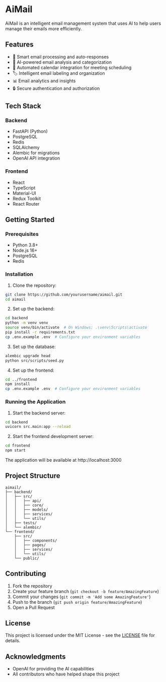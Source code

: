 # AiMail

AiMail is an intelligent email management system that uses AI to help users manage their emails more efficiently.

## Features

- 📧 Smart email processing and auto-responses
- 🤖 AI-powered email analysis and categorization
- 📅 Automated calendar integration for meeting scheduling
- 🏷️ Intelligent email labeling and organization
- 📊 Email analytics and insights
- 🔒 Secure authentication and authorization

## Tech Stack

### Backend
- FastAPI (Python)
- PostgreSQL
- Redis
- SQLAlchemy
- Alembic for migrations
- OpenAI API integration

### Frontend
- React
- TypeScript
- Material-UI
- Redux Toolkit
- React Router

## Getting Started

### Prerequisites
- Python 3.8+
- Node.js 16+
- PostgreSQL
- Redis

### Installation

1. Clone the repository:
```bash
git clone https://github.com/yourusername/aimail.git
cd aimail
```

2. Set up the backend:
```bash
cd backend
python -m venv venv
source venv/bin/activate  # On Windows: .\venv\Scripts\activate
pip install -r requirements.txt
cp .env.example .env  # Configure your environment variables
```

3. Set up the database:
```bash
alembic upgrade head
python src/scripts/seed.py
```

4. Set up the frontend:
```bash
cd ../frontend
npm install
cp .env.example .env  # Configure your environment variables
```

### Running the Application

1. Start the backend server:
```bash
cd backend
uvicorn src.main:app --reload
```

2. Start the frontend development server:
```bash
cd frontend
npm start
```

The application will be available at http://localhost:3000

## Project Structure

```
aimail/
├── backend/
│   ├── src/
│   │   ├── api/
│   │   ├── core/
│   │   ├── models/
│   │   ├── services/
│   │   └── utils/
│   ├── tests/
│   └── alembic/
└── frontend/
    ├── src/
    │   ├── components/
    │   ├── pages/
    │   ├── services/
    │   └── utils/
    └── public/
```

## Contributing

1. Fork the repository
2. Create your feature branch (`git checkout -b feature/AmazingFeature`)
3. Commit your changes (`git commit -m 'Add some AmazingFeature'`)
4. Push to the branch (`git push origin feature/AmazingFeature`)
5. Open a Pull Request

## License

This project is licensed under the MIT License - see the [LICENSE](LICENSE) file for details.

## Acknowledgments

- OpenAI for providing the AI capabilities
- All contributors who have helped shape this project